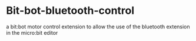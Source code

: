 # Bit-bot-bluetooth-control
a bit:bot motor control extension to allow the use of the bluetooth extension in the micro:bit editor
